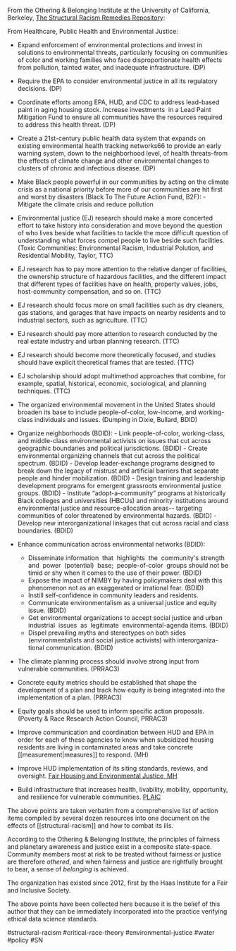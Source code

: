 From the Othering & Belonging Institute at the University of California, Berkeley, [The Structural Racism Remedies Repository](https://belonging.berkeley.edu/structural-racism-remedies-repository#healthcare--public--health--and--environmental--justice-raceconscious-public--health--and--environmental--justice):

From Healthcare, Public Health and Environmental Justice:
		
- Expand enforcement of environmental protections and invest in solutions to environmental threats, particularly focusing on communities of color and working families who face disproportionate health effects from pollution, tainted water, and inadequate infrastructure. (DP)

- Require the EPA to consider environmental justice in all its regulatory decisions. (DP)

- Coordinate efforts among EPA, HUD, and CDC to address lead-based paint in aging housing stock. Increase investments  in a Lead Paint Mitigation Fund to ensure all communities have the resources required to address this health threat. (DP)

- Create a 21st-century public health data system that expands on existing environmental health tracking networks66 to provide an early warning system, down to the neighborhood level, of health threats–from the effects of climate change and other environmental changes to clusters of chronic and infectious disease. (DP)

- Make Black people powerful in our communities by acting on the climate crisis as a national priority before more of our communities are hit first and worst by disasters (Black To The Future Action Fund, B2F):
		- Mitigate the climate crisis and reduce pollution

- Environmental justice (EJ) research should make a more concerted effort to take history into consideration and move beyond the question of who lives beside what facilities to tackle the more difficult question of understanding what forces compel people to live beside such facilities. (Toxic Communities: Environmental Racism, Industrial Polution, and Residential Mobility, Taylor, TTC)

- EJ research has to pay more attention to the relative danger of facilities, the ownership structure of hazardous facilities, and the different impact that different types of facilities have on health, property values, jobs, host-community compensation, and so on. (TTC)

- EJ research should focus more on small facilities such as dry cleaners, gas stations, and garages that have impacts on nearby residents and to industrial sectors, such as agriculture. (TTC)

- EJ research should pay more attention to research conducted by the real estate industry and urban planning research. (TTC)

- EJ research should become more theoretically focused, and studies should have explicit theoretical frames that are tested. (TTC)

- EJ scholarship should adopt multimethod approaches that combine, for example, spatial, historical, economic, sociological, and planning techniques. (TTC)

- The organized environmental movement in the United States should broaden its base to include people-of-color, low-income, and working-class individuals and issues. (Dumping in Dixie, Bullard, BDID)

- Organize neighborhoods (BDID):
		- Link people-of-color, working-class, and middle-class environmental activists on issues that cut across geographic boundaries and political jurisdictions. (BDID)
		- Create environmental organizing channels that cut across the political spectrum. (BDID)
		- Develop leader-exchange programs designed to break down the legacy of mistrust and artificial barriers that separate people and hinder mobilization. (BDID)
		- Design training and leadership development programs for emergent grassroots environmental justice groups. (BDID)
		- Institute “adopt-a-community” programs at historically Black colleges and universities (HBCUs) and minority institutions around environmental justice and resource-allocation areas-- targeting communities of color threatened by environmental hazards. (BDID)
		- Develop new interorganizational linkages that cut across racial and class boundaries. (BDID)

- Enhance communication across environmental networks (BDID):
	- Disseminate information  that  highlights  the  community's strength  and  power  (potential)  base;  people-of-color  groups should not be timid or shy when it comes to the use of their power. (BDID)
	- Expose the impact of NIMBY by having policymakers deal with this phenomenon not as an exaggerated or irrational fear. (BDID)
	- Instill self-confidence in community leaders and residents.
	- Communicate environmentalism as a universal justice and equity issue. (BDID)
	- Get environmental organizations to accept social justice and urban  industrial  issues  as  legitimate  environmental-agenda items. (BDID)
	- Dispel prevailing myths and stereotypes on both sides (environmentalists and social justice activists) with interorganiza- tional communication. (BDID)

- The climate planning process should involve strong input from vulnerable communities. (PRRAC3)

- Concrete equity metrics should be established that shape the development of a plan and track how equity is being integrated into the implementation of a plan. (PRRAC3)

- Equity goals should be used to inform specific action proposals. (Poverty & Race Research Action Council, PRRAC3)

- Improve communication and coordination between HUD and EPA in order for each of these agencies to know when subsidized housing residents are living in contaminated areas and take concrete [[measurement|measures]] to respond. (MH)

- Improve HUD implementation of its siting standards, reviews, and oversight. [Fair Housing and Environmental Justice, MH](https://www.prrac.org/fair-housing-and-environmental-justice-new-strategies-and-challenges-megan-haberle-journal-of-affordable-housing-february-2017/)

- Build infrastructure that increases health, livability, mobility, opportunity, and resilience for vulnerable communities. [PLAIC](https://allincities.org/toolkit)



The above points are taken verbatim from a comprehensive list of action items compiled by several dozen resources into one document on the effects of [[structural-racism]] and how to combat its ills.

According to the Othering & Belonging Institute, the principles of fairness and planetary awareness and justice exist in a composite state-space. Community members most at risk to be treated without fairness or justice are therefore *othered*, and when fairness and justice are rightfully brought to bear, a sense of *belonging* is achieved.

The organization has existed since 2012, first by the Haas Institute for a Fair and Inclusive Society.

The above points have been collected here because it is the belief of this author that they can be immediately incorporated into the practice verifying ethical data science standards.

#structural-racism #critical-race-theory #environmental-justice #water #policy #SN 

